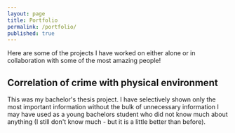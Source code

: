 ```yaml
---
layout: page
title: Portfolio
permalink: /portfolio/
published: true
---
```


Here are some of the projects I have worked on either alone or in collaboration with some of the most amazing people!

## Correlation of crime with physical environment

This was my bachelor's thesis project. I have selectively shown only the most important information without the bulk of unnecessary information I may have used as a young bachelors student who did not know much about anything (I still don't know much - but it is a little better than before).
